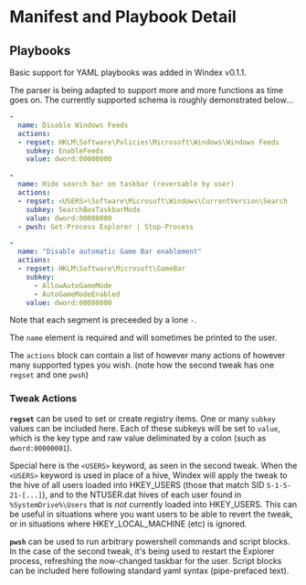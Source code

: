 # Manifest and Playbook Detail

## Playbooks

Basic support for YAML playbooks was added in Windex v0.1.1.

The parser is being adapted to support more and more functions as time goes on. The currently supported schema is roughly demonstrated below...

```yaml
-
  name: Disable Windows Feeds
  actions:
  - regset: HKLM\Software\Policies\Microsoft\Windows\Windows Feeds
    subkey: EnableFeeds
    value: dword:00000000

-
  name: Hide search bar on taskbar (reversable by user)
  actions:
  - regset: <USERS>\Software\Microsoft\Windows\CurrentVersion\Search
    subkey: SearchBoxTaskbarMode
    value: dword:00000000
  - pwsh: Get-Process Explorer | Stop-Process

-
  name: "Disable automatic Game Bar enablement"
  actions:
  - regset: HKLM\Software\Microsoft\GameBar
    subkey:
      - AllowAutoGameMode
      - AutoGameModeEnabled
    value: dword:00000000
```

Note that each segment is preceeded by a lone `-`.

The `name` element is required and will sometimes be printed to the user.

The `actions` block can contain a list of however many actions of however many supported types you wish. (note how the second tweak has one `regset` and one `pwsh`)

### Tweak Actions

**`regset`** can be used to set or create registry items. One or many `subkey` values can be included here. Each of these subkeys will be set to `value`, which is the key type and raw value deliminated by a colon (such as `dword:00000001`).

Special here is the `<USERS>` keyword, as seen in the second tweak. When the `<USERS>` keyword is used in place of a hive, Windex will apply the tweak to the hive of all users loaded into HKEY_USERS (those that match SID `S-1-5-21-[...]`), and to the NTUSER.dat hives of each user found in `%SystemDrive%\Users` that is *not* currently loaded into HKEY_USERS. This can be useful in situations where you want users to be able to revert the tweak, or in situations where HKEY_LOCAL_MACHINE (etc) is ignored.

**`pwsh`** can be used to run arbitrary powershell commands and script blocks. In the case of the second tweak, it's being used to restart the Explorer process, refreshing the now-changed taskbar for the user. Script blocks can be included here following standard yaml syntax (pipe-prefaced text).